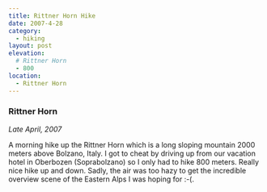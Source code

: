 ```yaml
---
title: Rittner Horn Hike
date: 2007-4-28
category:
  - hiking
layout: post
elevation:
  # Rittner Horn
  - 800
location:
  - Rittner Horn
---
```


### Rittner Horn
_Late April, 2007_

A morning hike up the Rittner Horn which is a long sloping mountain 2000 meters
above Bolzano, Italy. I got to cheat by driving up from our vacation hotel in
Oberbozen (Soprabolzano) so I only had to hike 800 meters. Really nice hike up
and down. Sadly, the air was too hazy to get the incredible overview scene of
the Eastern Alps I was hoping for :-(.
